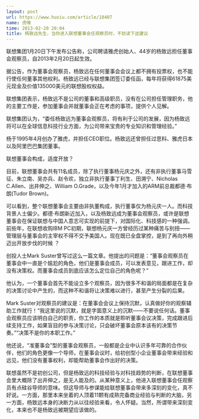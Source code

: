 ```yaml
---
layout: post
url: https://www.huxiu.com/article/10407
name: 虎嗅
time: 2013-02-20 20:04
title: 杨致远先生，当你进入联想董事会任观察员时，不妨读下这建议
---
```

联想集团1月20日下午发布公告称，公司聘请雅虎创始人、44岁的杨致远担任董事会观察员，自2013年2月20日起生效。

据公告，作为董事会观察员，杨致远在任何董事会会议上都不拥有投票权，也不能行使任何董事其他权利。杨致远已经与联想集团签订委任函，每年将获得61875美元现金及价值135000美元的联想股权权益。

联想集团表示，杨致远不是公司的董事和高级职员，没有在公司担任管理职务，他的主要工作是，参加董事会并就董事会正在考虑的事项，提供个人见解。

联想集团认为，“委任杨致远为董事会观察员，将有利于公司的发展，因为杨致远将可以在全球信息科技行业方面，为公司带来宝贵的专业知识和管理经验。”

杨于1995年4月创办了雅虎，并担任CEO职位。杨致远还曾担任过思科、雅虎日本以及阿里巴巴集团董事。

联想董事会构成，适度开放？

目前，联想董事会共有11名成员，除了执行董事杨元庆之外，还有非执行董事马雪征、朱立南、吴亦兵、赵令欢，独立非执行董事丁利生、田溯宁、Nicholas C.Allen、出井伸之、William O.Grade，以及今年1月才加入的ARM前总裁都德·布朗(Tudor Brown)。

可以看到，整个联想董事会主要由非执董构成，执行董事仅为杨元庆一人。而科技背景人士偏少。都德·布朗新近加入，以及杨致远成为董事会观察员，或许是联想董事会在保证联想与中国人意志可实现的前提下，对国际化、科技感的一种强调。前些年，在联想收购IBM PC初期，联想杨元庆一方曾经历过某种痛苦与别扭——管理层与董事会的主宰权不得不交予美国人。现在既已全盘掌控，是到了再向外稍迈出开放步伐的时候 ？

创投人士Mark Suster曾写过这么一篇文章。他提出的问题是：“董事会观察员在董事会中一直是个尴尬的角色，他们是董事会成员，可以发表意见，跟进工作，却没有决策权。而董事会成员到底应该怎么定位自己的角色呢？”

他认为，一个董事会首先不能设立多个观察员，因为很多不和谐的局面都是在复杂的决策讨论中产生的，而这种不和谐将让决策难以进行，甚至产生分裂的后果。

Mark Suster对观察员的建议是：在董事会会议上保持沉默，认真做好你的观察辅助工作就行！“我这里说的沉默，就是字面意义上的沉默——不要说任何话。董事会观察员应该明白自己的职责，你工作的本质就是聆听董事会议决策，完成跟进后续支持工作，如果盲目的参与决策讨论，只会破坏董事会原本该有的决策节奏。”“决策不是你的本职工作。”

他还说，“准董事会”型的董事会观察员，一般都是企业中认识多年可靠的合作伙伴，他们的角色更像一个导师，在董事会议时，给初创型小企业董事会带来经验和远见，他们没有董事权利，却能帮助董事会作出好的决策。

联想虽然不是初创公司，但是杨致远的科技经验与对科技趋势的判断，在联想董事会里大概除了出井伸之，是无人能及的。从某种意义上，他进入联想董事会任观察员有点硅谷导师的意味。但这导师与参谋能给联想董事会带来多深刻的变化，真不好说。一方面，那里本来坐着的人顶着11颗有成熟完备商业经验与判断的大脑，另一方面，杨致远本身的决断力从以往经验来看，令人怀疑。当然，所谓带来深刻变化，本来也不是杨致远被期望应该做的。

